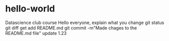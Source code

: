 # hello-world
Datascience club course
Hello everyone,
explain what you change 
git status
git diff
get add README.md
git commit -m"Made chages to the README.md file"
update 1.23
